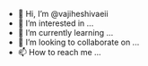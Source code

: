 - 👋 Hi, I’m @vajiheshivaeii
- 👀 I’m interested in ...
- 🌱 I’m currently learning ...
- 💞️ I’m looking to collaborate on ...
- 📫 How to reach me ...

<!---
vajiheshivaeii/vajiheshivaeii is a ✨ special ✨ repository because its `README.md` (this file) appears on your GitHub profile.
You can click the Preview link to take a look at your changes.
--->
